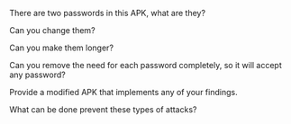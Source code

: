 There are two passwords in this APK, what are they?

Can you change them?

Can you make them longer?

Can you remove the need for each password completely, so it will accept any password?

Provide a modified APK that implements any of your findings.

What can be done prevent these types of attacks?

